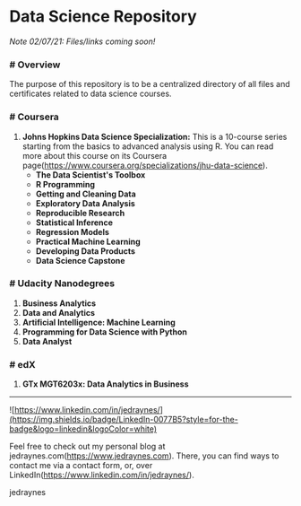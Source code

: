 # Data Science Repository

*Note 02/07/21: Files/links coming soon!*

### # Overview
The purpose of this repository is to be a centralized directory of all files and certificates related to data science courses.

### # Coursera
1. **Johns Hopkins Data Science Specialization:** This is a 10-course series starting from the basics to advanced analysis using R. You can read more about this course on its Coursera page(https://www.coursera.org/specializations/jhu-data-science).
    * **The Data Scientist's Toolbox**
    * **R Programming**
    * **Getting and Cleaning Data**
    * **Exploratory Data Analysis**
    * **Reproducible Research**
    * **Statistical Inference**
    * **Regression Models**
    * **Practical Machine Learning**
    * **Developing Data Products**
    * **Data Science Capstone**

### # Udacity Nanodegrees
1. **Business Analytics**
2. **Data and Analytics**
3. **Artificial Intelligence: Machine Learning**
4. **Programming for Data Science with Python**
5. **Data Analyst**

### # edX
1. **GTx MGT6203x: Data Analytics in Business**


---
![https://www.linkedin.com/in/jedraynes/](https://img.shields.io/badge/LinkedIn-0077B5?style=for-the-badge&logo=linkedin&logoColor=white)


Feel free to check out my personal blog at jedraynes.com(https://www.jedraynes.com). There, you can find ways to contact me via a contact form, or, over LinkedIn(https://www.linkedin.com/in/jedraynes/).

jedraynes
